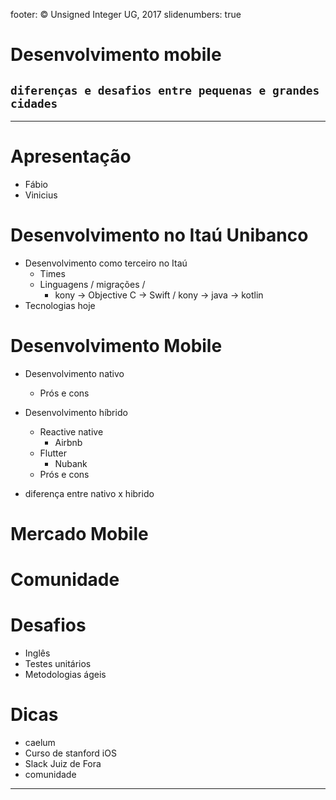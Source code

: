footer: © Unsigned Integer UG, 2017
slidenumbers: true


# Desenvolvimento mobile

## `diferenças e desafios entre pequenas e grandes cidades`

---

# Apresentação

- Fábio
- Vinicius

# Desenvolvimento no Itaú Unibanco

- Desenvolvimento como terceiro no Itaú 
	- Times
	- Linguagens / migrações / 
		- kony -> Objective C -> Swift / kony -> java -> kotlin
- Tecnologias hoje


# Desenvolvimento Mobile

- Desenvolvimento nativo  
	- Prós e cons 

- Desenvolvimento híbrido
	- Reactive native
		- Airbnb
	- Flutter
		- Nubank
	- Prós e cons


- diferença entre nativo x hibrido

# Mercado Mobile

# Comunidade

# Desafios
- Inglês
- Testes unitários
- Metodologias ágeis


# Dicas
- caelum
- Curso de stanford iOS
- Slack Juiz de Fora
- comunidade
---


<!---

## Preparing slides for your class doesn’t have to be an endless chore.
## Here are a few Deckset features that will help you get the most out of your slides.


---

# Footers and Slide Numbers

Include persistent custom footers and/or running slide numbers by using directives:

```
footer: © Unsigned Integer UG, 2017
slidenumbers: true
```

Make sure the two directives start on the *first line* of your markdown file, and ensure there are *no empty lines* between the two.

---

# Footnotes

Manage your footnotes[^1] directly where you need them. Alongside numbers, you can also use text references[^Sample Footnote].

Include footnotes by inserting`[^Your Footnote]` within the text. The accompanying reference can appear anywhere in the document:

`[^Your Footnote]: Full reference here`

[^1]: This is the first footnote reference

[^Sample Footnote]: This is the second footnote reference

---

# Footnotes

Footnote references need to be *unique in the markdown file*. This means, that you can also reference footnotes from any slide, no matter where they are defined.

When there are multiple references are listed, they must all be separated by blanks lines.

---

# Nested Lists

- You can create nested lists
    1. by indenting
    1. each item with
    1. 4 spaces
- It’s that simple

---

# Links

Create links to any external resource—like [a website](http://www.decksetapp.com)—by wrapping link text in square brackets, followed immediately by a set of regular parentheses containing the URL where you want the link to point:

`‘[a website](http://www.decksetapp.com)’`

Your links will be clickable in exported PDFs as well!

---

# Display formulas

Easily include mathematical formulas by enclosing TeX commands in `$$` delimiters. Deckset uses [MathJax](http://www.mathjax.org/) to translate TeX commands into beautiful vector graphics.

<a name="formulas"></a>

---

## Schrödinger equation

The simplest way to write the time-independent Schrödinger equation is $$H\psi = E\psi$$, however, with the Hamiltonian operator expanded it becomes:

$$
-\frac{\hbar^2}{2m} \frac{d^2 \psi}{dx^2} + V\psi = E\psi
$$

---

# Captioned Images and Videos

![inline](room.jpg)

Easily create captions using [inline] images/videos with text underneath.

---

# Plus:

- PDF export for printed handouts
- Speaker notes and rehearsal mode
- Switch theme and ratio on the fly
- Animated GIFs for cheap wins and LOLs :-)

-->